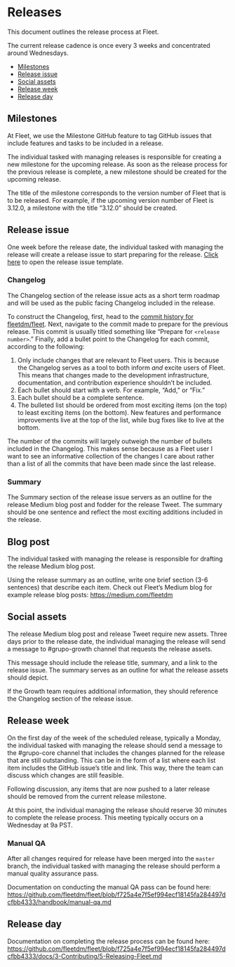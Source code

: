 # Releases

This document outlines the release process at Fleet.

The current release cadence is once every 3 weeks and concentrated around Wednesdays. 

- [Milestones](#milestones)
- [Release issue](#release-issue)
- [Social assets](#social-assets)
- [Release week](#release-week)
- [Release day](#release-day)

## Milestones

At Fleet, we use the Milestone GitHub feature to tag GitHub issues that include features and tasks to be included in a release.

The individual tasked with managing releases is responsible for creating a new milestone for the upcoming release. As soon as the release process for the previous release is complete, a new milestone should be created for the upcoming release. 

The title of the milestone corresponds to the version number of Fleet that is to be released. For example, if the upcoming version number of Fleet is 3.12.0, a milestone with the title “3.12.0” should be created.

## Release issue

One week before the release date, the individual tasked with managing the release will create a release issue to start preparing for the release. [Click here](https://github.com/fleetdm/confidential/issues/new?milestone=ASAP&body=%3E%20**This%20issue%20contains%20confidential%20information.**%0A%0A%23%23%20Fleet%20%3CVERSION%3E%0A%0A%23%23%23%20Release%20date%0A%0ATODO%0A%0A%23%23%23%20Summary%0A%0ATODO%0A%0A%23%23%23%20CHANGELOG%0A%0ATODO%0A%0A%23%23%23%20Core%20tasks%0A%0A-%20%5B%20%5D%20TODO%0A%0A%23%23%23%20Growth%20tasks%0A%0A-%20%5B%20%5D%20TODO) to open the release issue template.

### Changelog


The Changelog section of the release issue acts as a short term roadmap and will be used as the public facing Changelog included in the release.

To construct the Changelog, first, head to the [commit history for fleetdm/fleet](https://github.com/fleetdm/fleet/commits/master). Next, navigate to the commit made to prepare for the previous release. This commit is usually titled something like “Prepare for `<release number>`.” Finally, add a bullet point to the Changelog for each commit, according to the following:

1. Only include changes that are relevant to Fleet users. This is because the Changelog serves as a tool to both inform _and_ excite users of Fleet. This means that changes made to the development infrastructure, documentation, and contribution experience shouldn’t be included.
2. Each bullet should start with a verb. For example, “Add,” or “Fix.”
3. Each bullet should be a complete sentence.
4. The bulleted list should be ordered from most exciting items (on the top) to least exciting items (on the bottom). New features and performance improvements live at the top of the list, while bug fixes like to live at the bottom.

The number of the commits will largely outweigh the number of bullets included in the Changelog. This makes sense because as a Fleet user I want to see an informative collection of the changes I care about rather than a list of all the commits that have been made since the last release.

### Summary

The Summary section of the release issue servers as an outline for the release Medium blog post and fodder for the release Tweet. The summary should be one sentence and reflect the most exciting additions included in the release.

## Blog post

The individual tasked with managing the release is responsible for drafting the release Medium blog post.

Using the release summary as an outline, write one brief section (3-6 sentences) that describe each item. Check out Fleet’s Medium blog for example release blog posts: https://medium.com/fleetdm

## Social assets

The release Medium blog post and release Tweet require new assets. Three days prior to the release date, the individual managing the release will send a message to #grupo-growth channel that requests the release assets.

This message should include the release title, summary, and a link to the release issue. The summary serves as an outline for what the release assets should depict. 

If the Growth team requires additional information, they should reference the Changelog section of the release issue.

## Release week

On the first day of the week of the scheduled release, typically a Monday, the individual tasked with managing the release should send a message to the #grupo-core channel that includes the changes planned for the release that are still outstanding. This can be in the form of a list where each list item includes the GitHub issue’s title and link. This way, there the team can discuss which changes are still feasible.

Following discussion, any items that are now pushed to a later release should be removed from the current release milestone.

At this point, the individual managing the release should reserve 30 minutes to complete the release process. This meeting typically occurs on a Wednesday at 9a PST.

### Manual QA

After all changes required for release have been merged into the `master` branch, the individual tasked with managing the release should perform a manual quality assurance pass. 

Documentation on conducting the manual QA pass can be found here: https://github.com/fleetdm/fleet/blob/f725a4e7f5ef994ecf18145fa284497dcfbb4333/handbook/manual-qa.md 

## Release day

Documentation on completing the release process can be found here: https://github.com/fleetdm/fleet/blob/f725a4e7f5ef994ecf18145fa284497dcfbb4333/docs/3-Contributing/5-Releasing-Fleet.md 
